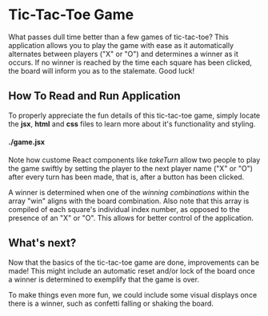 # Tic-Tac-Toe Game

What passes dull time better than a few games of tic-tac-toe? This application allows you to play the game with ease as it automatically alternates between players ("X" or "O") and determines a winner as it occurs. If no winner is reached by the time each square has been clicked, the board will inform you as to the stalemate. Good luck!

## How To Read and Run Application

To properly appreciate the fun details of this tic-tac-toe game, simply locate the <b>jsx</b>, <b>html</b> and <b>css</b> files to learn more about it's functionality and styling. 

#### <b>./game.jsx</b> 

Note how custome React components like <i> takeTurn</i> allow two people to play the game swiftly by setting the player to the next player name ("X" or "O") after every turn has been made, that is, after a button has been clicked.

A winner is determined when one of the <i>winning combinations</i> within the array "win" aligns with the board combination. Also note that this array is compiled of each square's individual index number, as opposed to the presence of an "X" or "O". This allows for better control of the application. 

## What's next?

Now that the basics of the tic-tac-toe game are done, improvements can be made! This might include an automatic reset and/or lock of the board once a winner is determined to exemplify that the game is over. 

To make things even more fun, we could include some visual displays once there is a winner, such as confetti falling or shaking the board. 

